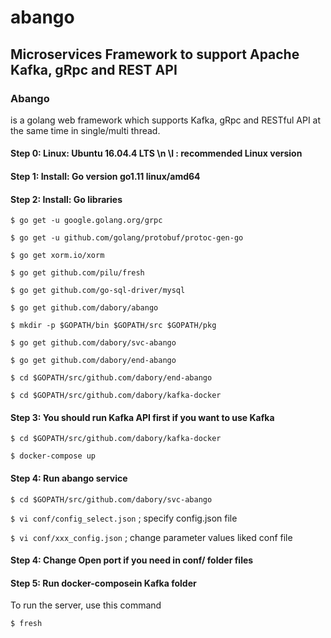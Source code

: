 # abango
## Microservices Framework to support Apache Kafka, gRpc and REST API

### Abango
is a golang web framework which supports Kafka, gRpc and RESTful API at the same time in single/multi thread.


#### Step 0: Linux: Ubuntu 16.04.4 LTS \n \l  : recommended Linux version
#### Step 1: Install: Go version go1.11 linux/amd64
#### Step 2: Install: Go libraries
`$ go get -u google.golang.org/grpc`

`$ go get -u github.com/golang/protobuf/protoc-gen-go`

`$ go get xorm.io/xorm`

`$ go get github.com/pilu/fresh`

`$ go get github.com/go-sql-driver/mysql`

`$ go get github.com/dabory/abango`

`$ mkdir -p $GOPATH/bin $GOPATH/src $GOPATH/pkg`

`$ go get github.com/dabory/svc-abango `

`$ go get github.com/dabory/end-abango `

`$ cd $GOPATH/src/github.com/dabory/end-abango`

`$ cd $GOPATH/src/github.com/dabory/kafka-docker`

#### Step 3: You should run Kafka API first if you want to use Kafka

`$ cd $GOPATH/src/github.com/dabory/kafka-docker`

`$ docker-compose up`


#### Step 4: Run abango service 
`$ cd $GOPATH/src/github.com/dabory/svc-abango`

`$ vi conf/config_select.json` ; specify config.json file

`$ vi conf/xxx_config.json`  ; change parameter values liked conf file

#### Step 4: Change Open port if you need in conf/ folder files





#### Step 5: Run docker-composein Kafka folder
To run the server, use this command

`$ fresh`

